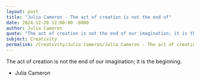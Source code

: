 ```yaml
---
layout: post
title: "Julia Cameron - The act of creation is not the end of"
date: 2024-12-28 12:00:00 -0000
author: Julia Cameron
quote: "The act of creation is not the end of our imagination; it is the beginning."
subject: Creativity
permalink: /Creativity/Julia Cameron/Julia Cameron - The act of creation is not the end of
---
```


The act of creation is not the end of our imagination; it is the beginning.

- Julia Cameron
